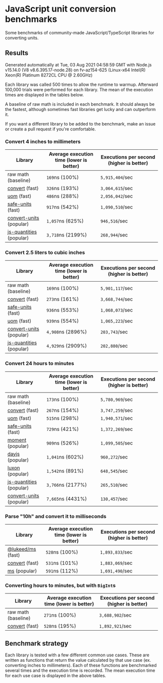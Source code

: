 # JavaScript unit conversion benchmarks

Some benchmarks of community-made JavaScript/TypeScript libraries for converting units.

## Results

<!-- beginblock(results) -->

Generated automatically at Tue, 03 Aug 2021 04:58:59 GMT with Node.js v15.14.0 (V8 v8.6.395.17-node.28) on fv-az154-625 (Linux-x64 Intel(R) Xeon(R) Platinum 8272CL CPU @ 2.60GHz)

Each library was called 500 times to allow the runtime to warmup.
Afterward 100,000 trials were performed for each library.
The mean of the execution times are displayed in the tables below.

A baseline of raw math is included in each benchmark.
It should always be the fastest, although sometimes fast libraries get lucky and can outperform it.

If you want a different library to be added to the benchmark, make an issue or create a pull request if you're comfortable.

### Convert 4 inches to millimeters

| Library                                                            | Average execution time (lower is better) | Executions per second (higher is better) |
| ------------------------------------------------------------------ | ---------------------------------------- | ---------------------------------------- |
| raw math (baseline)                                                | `169`ns (100%)                           | `5,915,404`/sec                          |
| [convert](https://npmjs.com/package/convert) (fast)                | `326`ns (193%)                           | `3,064,615`/sec                          |
| [uom](https://npmjs.com/package/uom) (fast)                        | `486`ns (288%)                           | `2,056,042`/sec                          |
| [safe-units](https://npmjs.com/package/safe-units) (fast)          | `917`ns (542%)                           | `1,090,510`/sec                          |
| [convert-units](https://npmjs.com/package/convert-units) (popular) | `1,057`ns (625%)                         | `946,516`/sec                            |
| [js-quantities](https://npmjs.com/package/js-quantities) (popular) | `3,718`ns (2199%)                        | `268,944`/sec                            |

### Convert 2.5 liters to cubic inches

| Library                                                            | Average execution time (lower is better) | Executions per second (higher is better) |
| ------------------------------------------------------------------ | ---------------------------------------- | ---------------------------------------- |
| raw math (baseline)                                                | `169`ns (100%)                           | `5,901,117`/sec                          |
| [convert](https://npmjs.com/package/convert) (fast)                | `273`ns (161%)                           | `3,668,744`/sec                          |
| [safe-units](https://npmjs.com/package/safe-units) (fast)          | `936`ns (553%)                           | `1,068,073`/sec                          |
| [uom](https://npmjs.com/package/uom) (fast)                        | `939`ns (554%)                           | `1,065,223`/sec                          |
| [convert-units](https://npmjs.com/package/convert-units) (popular) | `4,908`ns (2896%)                        | `203,743`/sec                            |
| [js-quantities](https://npmjs.com/package/js-quantities) (popular) | `4,929`ns (2909%)                        | `202,880`/sec                            |

### Convert 24 hours to minutes

| Library                                                            | Average execution time (lower is better) | Executions per second (higher is better) |
| ------------------------------------------------------------------ | ---------------------------------------- | ---------------------------------------- |
| raw math (baseline)                                                | `173`ns (100%)                           | `5,780,969`/sec                          |
| [convert](https://npmjs.com/package/convert) (fast)                | `267`ns (154%)                           | `3,747,259`/sec                          |
| [uom](https://npmjs.com/package/uom) (fast)                        | `515`ns (298%)                           | `1,940,571`/sec                          |
| [safe-units](https://npmjs.com/package/safe-units) (fast)          | `729`ns (421%)                           | `1,372,269`/sec                          |
| [moment](https://npmjs.com/package/moment) (popular)               | `909`ns (526%)                           | `1,099,505`/sec                          |
| [dayjs](https://npmjs.com/package/dayjs) (popular)                 | `1,041`ns (602%)                         | `960,272`/sec                            |
| [luxon](https://npmjs.com/package/luxon) (popular)                 | `1,542`ns (891%)                         | `648,545`/sec                            |
| [js-quantities](https://npmjs.com/package/js-quantities) (popular) | `3,766`ns (2177%)                        | `265,510`/sec                            |
| [convert-units](https://npmjs.com/package/convert-units) (popular) | `7,665`ns (4431%)                        | `130,457`/sec                            |

### Parse "10h" and convert it to milliseconds

| Library                                                   | Average execution time (lower is better) | Executions per second (higher is better) |
| --------------------------------------------------------- | ---------------------------------------- | ---------------------------------------- |
| [@lukeed/ms](https://npmjs.com/package/@lukeed/ms) (fast) | `528`ns (100%)                           | `1,893,833`/sec                          |
| [convert](https://npmjs.com/package/convert) (fast)       | `531`ns (101%)                           | `1,883,069`/sec                          |
| [ms](https://npmjs.com/package/ms) (popular)              | `591`ns (112%)                           | `1,691,490`/sec                          |

### Converting hours to minutes, but with `BigInt`s

| Library                                             | Average execution time (lower is better) | Executions per second (higher is better) |
| --------------------------------------------------- | ---------------------------------------- | ---------------------------------------- |
| raw math (baseline)                                 | `271`ns (100%)                           | `3,688,902`/sec                          |
| [convert](https://npmjs.com/package/convert) (fast) | `528`ns (195%)                           | `1,892,921`/sec                          |

<!-- endblock(results) -->

## Benchmark strategy

Each library is tested with a few different common use cases.
These are written as functions that return the value calculated by that use case (ex. converting inches to millimeters).
Each of these functions are benchmarked several times and the execution time is recorded.
The mean execution time for each use case is displayed in the above tables.
